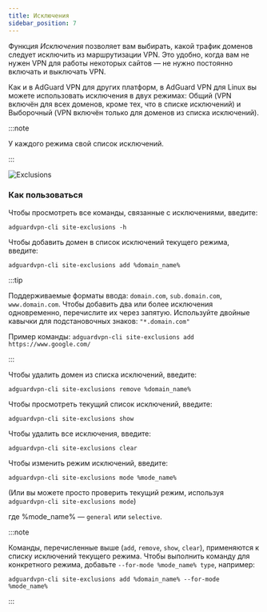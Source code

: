 ```yaml
---
title: Исключения
sidebar_position: 7
---
```


Функция _Исключения_ позволяет вам выбирать, какой трафик доменов следует исключить из маршрутизации VPN. Это удобно, когда вам не нужен VPN для работы некоторых сайтов — не нужно постоянно включать и выключать VPN.

Как и в AdGuard VPN для других платформ, в AdGuard VPN для Linux вы можете использовать исключения в двух режимах: Общий (VPN включён для всех доменов, кроме тех, что в списке исключений) и Выборочный (VPN включён только для доменов из списка исключений).

:::note

У каждого режима свой список исключений.

:::

![Exclusions](https://cdn.adguard-vpn.com/blog/new/m6pkdVPN-CLI-exclusions.png)

### Как пользоваться

Чтобы просмотреть все команды, связанные с исключениями, введите:

```
adguardvpn-cli site-exclusions -h
```

Чтобы добавить домен в список исключений текущего режима, введите:

```
adguardvpn-cli site-exclusions add %domain_name%
```

:::tip

Поддерживаемые форматы ввода: `domain.com`, `sub.domain.com`, `www.domain.com`. Чтобы добавить два или более исключения одновременно, перечислите их через запятую. Используйте двойные кавычки для подстановочных знаков: `"*.domain.com"`

Пример команды: `adguardvpn-cli site-exclusions add https://www.google.com/`

:::

Чтобы удалить домен из списка исключений, введите:

```
adguardvpn-cli site-exclusions remove %domain_name%
```

Чтобы просмотреть текущий список исключений, введите:

```
adguardvpn-cli site-exclusions show
```

Чтобы удалить все исключения, введите:

```
adguardvpn-cli site-exclusions clear
```

Чтобы изменить режим исключений, введите:

```
adguardvpn-cli site-exclusions mode %mode_name%
```

(Или вы можете просто проверить текущий режим, используя `adguardvpn-cli site-exclusions mode`)

где %mode_name% — `general` или `selective`.

:::note

Команды, перечисленные выше (`add`, `remove`, `show`, `clear`), применяются к списку исключений текущего режима. Чтобы выполнить команду для конкретного режима, добавьте `--for-mode %mode_name% type`, например:

```
adguardvpn-cli site-exclusions add %domain_name% --for-mode %mode_name%
```

:::
